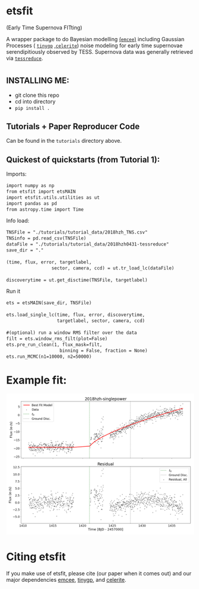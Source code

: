 # etsfit
(Early Time Supernova FITting)

A wrapper package to do Bayesian modelling [(`emcee`)](https://emcee.readthedocs.io/en/stable/) including Gaussian Processes ( [`tinygp`](https://tinygp.readthedocs.io/en/stable/) ,[`celerite`](https://celerite.readthedocs.io/en/stable/)) noise modeling for early time supernovae serendipitiously observed by TESS. 
Supernova data was generally retrieved via [`tessreduce`](https://github.com/CheerfulUser/TESSreduce). 
#


## INSTALLING ME:
- git clone this repo
- cd into directory
-  ```pip install .```

## Tutorials + Paper Reproducer Code

Can be found in the `tutorials` directory above. 


## Quickest of quickstarts (from Tutorial 1): 

Imports:
``` 
import numpy as np
from etsfit import etsMAIN
import etsfit.utils.utilities as ut
import pandas as pd
from astropy.time import Time
```
Info load: 
```
TNSFile = "./tutorials/tutorial_data/2018hzh_TNS.csv"
TNSinfo = pd.read_csv(TNSFile)
dataFile = "./tutorials/tutorial_data/2018hzh0431-tessreduce"
save_dir = "."

(time, flux, error, targetlabel, 
                 sector, camera, ccd) = ut.tr_load_lc(dataFile)

discoverytime = ut.get_disctime(TNSFile, targetlabel)
```
Run it
```
ets = etsMAIN(save_dir, TNSFile)
                                      
ets.load_single_lc(time, flux, error, discoverytime, 
                   targetlabel, sector, camera, ccd)
   
#(optional) run a window RMS filter over the data 
filt = ets.window_rms_filt(plot=False)    
ets.pre_run_clean(1, flux_mask=filt, 
                    binning = False, fraction = None)
ets.run_MCMC(n1=10000, n2=50000)
```
# Example fit: 
![plot](./tutorials/2018hzh0431/2018hzh-singlepower-MCMCmodel-bestFit.png)

# Citing etsfit

If you make use of etsfit, please cite (our paper when it comes out) and our major dependencies [emcee](https://arxiv.org/abs/1202.3665), [tinygp](https://zenodo.org/record/6473662), and [celerite](https://arxiv.org/abs/1703.09710). 